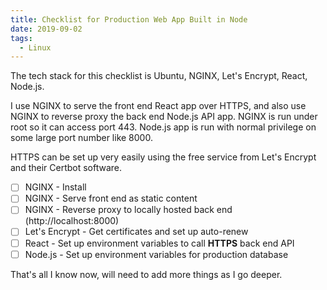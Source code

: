 ```yaml
---
title: Checklist for Production Web App Built in Node
date: 2019-09-02
tags:
  - Linux
---
```


The tech stack for this checklist is Ubuntu, NGINX, Let's Encrypt, React, Node.js.

I use NGINX to serve the front end React app over HTTPS, and also use NGINX to reverse proxy the back end Node.js API app. NGINX is run under root so it can access port 443. Node.js app is run with normal privilege on some large port number like 8000.

HTTPS can be set up very easily using the free service from Let's Encrypt and their Certbot software.

- [ ] NGINX - Install
- [ ] NGINX - Serve front end as static content
- [ ] NGINX - Reverse proxy to locally hosted back end (http://localhost:8000)
- [ ] Let's Encrypt - Get certificates and set up auto-renew
- [ ] React - Set up environment variables to call **HTTPS** back end API
- [ ] Node.js - Set up environment variables for production database

That's all I know now, will need to add more things as I go deeper.
